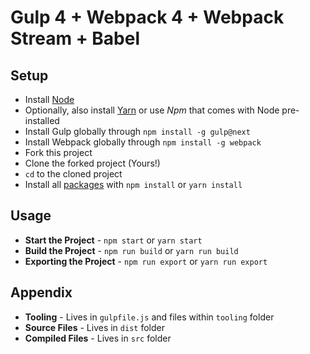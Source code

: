 # Gulp 4 + Webpack 4 + Webpack Stream + Babel

## Setup

- Install [Node](https://nodejs.org/)
- Optionally, also install [Yarn](https://yarnpkg.com/) or use *Npm* that comes with Node pre-installed
- Install Gulp globally through `npm install -g gulp@next`
- Install Webpack globally through `npm install -g webpack`
- Fork this project
- Clone the forked project (Yours!)
- `cd` to the cloned project
- Install all [packages](./package.json) with `npm install` or `yarn install`

## Usage

- **Start the Project** - `npm start` or `yarn start`
- **Build the Project** - `npm run build` or `yarn run build`
- **Exporting the Project** - `npm run export` or `yarn run export`

## Appendix

- **Tooling** - Lives in `gulpfile.js` and files within `tooling` folder
- **Source Files** - Lives in `dist` folder
- **Compiled Files** - Lives in `src` folder
